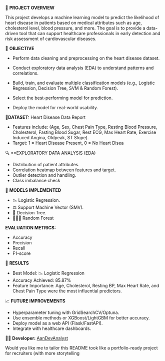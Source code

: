 📌 **PROJECT OVERVIEW**

This project develops a machine learning model to predict the likelihood of heart disease in patients based on medical attributes such as age, cholesterol level, blood pressure, and more.
The goal is to provide a data-driven tool that can support healthcare professionals in early detection and risk assessment of cardiovascular diseases.

🎯 **OBJECTIVE**

- Perform data cleaning and preprocessing on the heart disease dataset.

- Conduct exploratory data analysis (EDA) to understand patterns and correlations.

- Build, train, and evaluate multiple classification models (e.g., Logistic Regression, Decision Tree, SVM & Random Forest).

- Select the best-performing model for prediction.

- Deploy the model for real-world usability.


📂**DATASET:** Heart Disease Data Report
- Features include: (Age, Sex, Chest Pain Type, Resting Blood Pressure, Cholesterol, Fasting Blood Sugar, Rest ECG, Max Heart Rate, Exercise Induced Angina, Oldpeak, ST Slope).
- Target: 1 = Heart Disease Present, 0 = No Heart Disea

🔍 **EXPLORATORY DATA ANALYSIS (EDA)

- Distribution of patient attributes.
- Correlation heatmap between features and target.
- Outlier detection and handling.
- Class imbalance check

🤖 **MODELS IMPLEMENTED**

- 📉 Logistic Regression.
- ⚖ Support Machine Vector (SMV).
- 🌲 Decision Tree.
- 🌲🌲🌲 Random Forest

**EVALUATION METRICS:**
- Accuracy
- Precision
- Recall 
- F1-score

🚀 **RESULTS**

- Best Model: 📉 Logistic Regression
- Accuracy Achieved: 85.87%
- Feature Importance: Age, Cholesterol, Resting BP, Max Heart Rate, and Chest Pain Type were the most influential predictors.

📈 **FUTURE IMPROVEMENTS**

- Hyperparameter tuning with GridSearchCV/Optuna.
- Use ensemble methods or XGBoost/LightGBM for better accuracy.
- Deploy model as a web API (Flask/FastAPI).
- Integrate with healthcare dashboards.

👨‍💻 **Developer:** [AanDevAnalyst](https://www.instagram.com)



Would you like me to tailor this README took like a portfolio-ready project for recruiters (with more storytelling 
